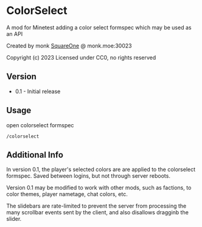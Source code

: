 # ColorSelect
A mod for Minetest adding a color select formspec which may be used as an API

Created by monk
[SquareOne](https://discord.gg/pE4Tu3cf23) @ monk.moe:30023

Copyright (c) 2023
Licensed under CC0, no rights reserved

## Version

- 0.1 - Initial release

## Usage

open colorselect formspec

	/colorselect

## Additional Info

In version 0.1, the player's selected colors are are applied
to the colorselect formspec. Saved between logins, but not through server reboots.

Version 0.1 may be modified to work with other mods, such as factions, to color
themes, player nametage, chat colors, etc.

The slidebars are rate-limited to prevent the server from processing
the many scrollbar events sent by the client, and also disallows dragginb the slider.
